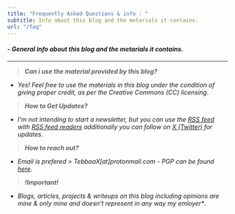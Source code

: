 ```yaml
---
title: "Frequently Asked Questions & info : "
subtitle: Info about this blog and the metarials it contains.
url: "/faq"
---
```


#### - _General info about this blog and the metarials it contains._

---

> **_Can i use the material provided by this blog?_**

- _Yes! Feel free to use the materials in this blog under the condition of giving proper credit, as per the *Creative Commons (CC) licensing*_.

> **_How to Get Updates?_**

- _I'm not intending to start a newsletter, but you can use the [RSS feed](/index.xml) with [RSS feed readers](https://www.privacytools.io/privacy-rss-feed-readers) additionally you can follow on [X (Twitter)](https://twitter.com/TebbaaX) for updates_.

> **_How to reach out?_**

- _Email is prefered > TebbaaX[at]protonmail.com - PGP can be found [here](/pgp.txt)_.

> **_!Important!_**

- _Blogs, articles, projects & writeups on this blog including opinions are mine & only mine and doesn't represent in any way my emloyer*_.